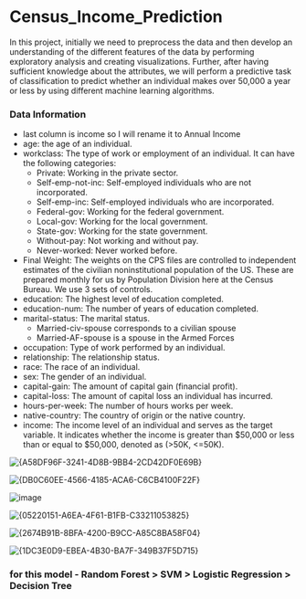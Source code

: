 # Census_Income_Prediction

In this project, initially we need to preprocess the data and then develop an understanding of the different features of the data by performing exploratory analysis and creating visualizations. Further, after having sufficient knowledge about the attributes, we will perform a predictive task of classification to predict whether an individual makes over 50,000 a year or less by using different machine learning algorithms.

### **Data Information**

- last column is income so I will rename it to Annual Income
- age: the age of an individual.
- workclass: The type of work or employment of an individual. It can have the following categories:
    - Private: Working in the private sector.
    - Self-emp-not-inc: Self-employed individuals who are not incorporated.
    - Self-emp-inc: Self-employed individuals who are incorporated.
    - Federal-gov: Working for the federal government.
    - Local-gov: Working for the local government.
    - State-gov: Working for the state government.
    - Without-pay: Not working and without pay.
    - Never-worked: Never worked before.
- Final Weight: The weights on the CPS files are controlled to independent estimates of the civilian noninstitutional population of the US. These are prepared monthly for us by Population Division here at the Census Bureau. We use 3 sets of controls.
- education: The highest level of education completed.
- education-num: The number of years of education completed.
- marital-status: The marital status.
    -  Married-civ-spouse corresponds to a civilian spouse
    -  Married-AF-spouse is a spouse in the Armed Forces
- occupation: Type of work performed by an individual.
- relationship: The relationship status.
- race: The race of an individual.
- sex: The gender of an individual.
- capital-gain: The amount of capital gain (financial profit).
- capital-loss: The amount of capital loss an individual has incurred.
- hours-per-week: The number of hours works per week.
- native-country: The country of origin or the native country.
- income: The income level of an individual and serves as the target variable. It indicates whether the income is greater than $50,000 or less than or equal to $50,000, denoted as (>50K, <=50K).


![{A58DF96F-3241-4D8B-9BB4-2CD42DF0E69B}](https://github.com/user-attachments/assets/abb3ca7a-c5c9-41a4-b606-96f668e5a7fa)

![{DB0C60EE-4566-4185-ACA6-C6CB4100F22F}](https://github.com/user-attachments/assets/38373852-20ca-4b37-a772-625dc4e9bf5e)

![image](https://github.com/user-attachments/assets/c86fd350-1a39-4665-b23e-678b8240f0d3)

![{05220151-A6EA-4F61-B1FB-C33211053825}](https://github.com/user-attachments/assets/41d22b27-0af2-475b-b88b-74e61ff8bdf0)

![{2674B91B-8BFA-4200-B9CC-A85C8BA58F04}](https://github.com/user-attachments/assets/21e824b5-92c1-41b6-ac0f-0aa739bfa742)

![{1DC3E0D9-EBEA-4B30-BA7F-349B37F5D715}](https://github.com/user-attachments/assets/82de181c-26ae-4729-bf43-1bbb32f16ecf)

### **for this model - Random Forest > SVM > Logistic Regression > Decision Tree**
